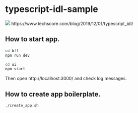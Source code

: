 # typescript-idl-sample

<img src="https://user-images.githubusercontent.com/11497395/69494339-dcac1000-0efd-11ea-98d4-a0bbff54afb4.png" />
https://www.techscore.com/blog/2019/12/01/typescript_idl/

## How to start app.

```bash
cd bff
npm run dev
```

```bash
cd ui
npm start
```

Then open http://localhost:3000/ and check log messages.

## How to create app boilerplate.

```bash
./create_app.sh
```
